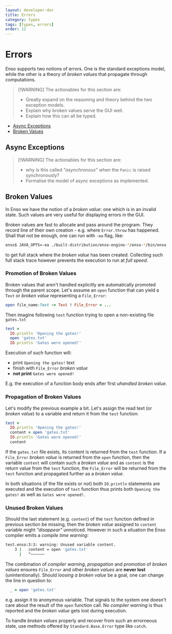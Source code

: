 ```yaml
---
layout: developer-doc
title: Errors
category: types
tags: [types, errors]
order: 12
---
```


# Errors

Enso supports two notions of errors. One is the standard exceptions model, while
the other is a theory of _broken values_ that propagate through computations.

> [!WARNING] The actionables for this section are:
>
> - Greatly expand on the reasoning and theory behind the two exception models.
> - Explain why broken values serve the GUI well.
> - Explain how this can all be typed.

<!-- MarkdownTOC levels="2,3" autolink="true" -->

- [Async Exceptions](#async-exceptions)
- [Broken Values](#broken-values)

<!-- /MarkdownTOC -->

## Async Exceptions

> [!WARNING] The actionables for this section are:
>
> - why is this called _"asynchronous"_ when the `Panic` is raised
>   synchronously?
> - Formalise the model of async exceptions as implemented.

## Broken Values

In Enso we have the notion of a _broken value_: one which is in an invalid
state. Such values are very useful for displaying errors in the GUI.

Broken values are fast to allocate and pass around the program. They record line
of their own creation - e.g. where `Error.throw` has happened. Shall that not be
enough, one can run with `-ea` flag, like:

```bash
enso$ JAVA_OPTS=-ea ./built-distribution/enso-engine-*/enso-*/bin/enso --run x.enso
```

to get full stack where the _broken value_ has been created. Collecting such
full stack trace however prevents the execution to run at _full speed_.

### Promotion of Broken Values

Broken values that aren't handled explicitly are automatically promoted through
the parent scope. Let's assume an `open` function that can yield a `Text` or
_broken value_ representing a `File_Error`:

```ruby
open file_name:Text -> Text ! File_Error = ...
```

Then imagine following `test` function trying to open a non-existing file
`gates.txt`

```ruby
test =
  IO.println 'Opening the gates!'
  open 'gates.txt'
  IO.println 'Gates were opened!'
```

Execution of such function will:

- print `Opening the gates!` text
- finish with `File_Error` _broken value_
- **not print** `Gates were opened!`

E.g. the execution of a function body ends after first _uhandled broken value_.

### Propagation of Broken Values

Let's modify the previous example a bit. Let's assign the read text (or _broken
value_) to a variable and return it from the `test` function:

```ruby
test =
  IO.println 'Opening the gates!'
  content = open 'gates.txt'
  IO.println 'Gates were opened!'
  content
```

If the `gates.txt` file exists, its content is returned from the `test`
function. If a `File_Error` _broken value_ is returned from the `open` function,
then the variable `content` will contain such a _broken value_ and as `content`
is the return value from the `test` function, the `File_Error` will be returned
from the `test` function and propagated further as a _broken value_.

In both situations (if the file exists or not) both `IO.println` statements are
executed and the execution of `test` function thus prints both
`Opening the gates!` as well as `Gates were opened!`.

### Unused Broken Values

Should the last statement (e.g. `content`) of the `test` function defined in
previous section be missing, then the _broken value_ assigned to `content`
variable might _"disappear"_ unnoticed. However in such a situation the Enso
compiler emits a _compile time warning_:

```bash
test.enso:3:3: warning: Unused variable content.
    3 |   content = open 'gates.txt'
      |   ^~~~~~~
```

The combination of _compiler warning_, _propagation_ and _promotion_ of _broken
values_ ensures `File_Error` and other _broken values_ are **never lost**
(unintentionally). Should _loosing a broken value_ be a goal, one can change the
line in question to:

```ruby
  _ = open 'gates.txt'
```

e.g. assign it to anonymous variable. That signals to the system one doesn't
care about the result of the `open` function call. No _compiler warning_ is thus
reported and the _broken value_ gets lost during execution.

To handle _broken values_ properly and recover from such an errorneous state,
use methods offered by `Standard.Base.Error` type like `catch`.
